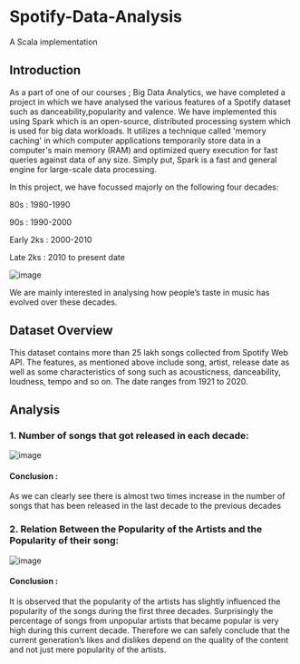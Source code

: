 # Spotify-Data-Analysis
A Scala implementation

## Introduction 

As a part of one of our courses ; Big Data Analytics, we have completed a project in which we have analysed the various features of a Spotify dataset such as danceability,popularity and valence. We have implemented this using Spark which is an open-source, distributed processing system which is used for big data workloads. It utilizes a technique called 'memory caching' in which computer applications temporarily store data in a computer's main memory (RAM) and optimized query execution for fast queries against data of any size. Simply put, Spark is a fast and general engine for large-scale data processing.

In this project, we have focussed majorly on the following four decades:

80s : 1980-1990

90s : 1990-2000

Early 2ks : 2000-2010

Late 2ks : 2010 to present date


![image](https://user-images.githubusercontent.com/65705774/121775701-d7c5b480-cba6-11eb-8505-72f4a812efdd.png)

We are mainly interested in analysing how people’s taste in music has evolved over these decades.


## Dataset Overview

This dataset contains more than 25 lakh songs collected from Spotify Web API. The features, as mentioned above include song, artist, release date as well as some characteristics of song such as acousticness, danceability, loudness, tempo and so on. The date ranges from 1921 to 2020.

## Analysis
### 1. Number of songs that got released in each decade:

![image](https://user-images.githubusercontent.com/65705774/121775789-4c005800-cba7-11eb-9cac-8ab021e9b8be.png)

#### Conclusion : 
As we can clearly see there is almost two times increase in the number of songs that has been released in the last decade to the previous decades

### 2. Relation Between the Popularity of the Artists and the Popularity of their song:

![image](https://user-images.githubusercontent.com/65705774/121775879-a00b3c80-cba7-11eb-9452-a6fdb5f1a6e1.png)

#### Conclusion : 
It is observed that the popularity of the artists has slightly influenced the popularity of the songs during the first three decades. Surprisingly the percentage of songs from unpopular artists that became popular is very high during this current decade. Therefore we can safely conclude that the current generation’s likes and dislikes depend on the quality of the content and not just mere popularity of the artists.
